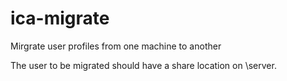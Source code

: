 # ica-migrate
Mirgrate user profiles from one machine to another

The user to be migrated should have a share location on \\server.
